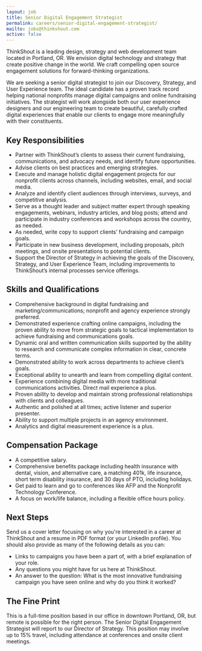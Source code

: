 ```yaml
---
layout: job
title: Senior Digital Engagement Strategist
permalink: careers/senior-digital-engagement-strategist/
mailto: jobs@thinkshout.com
active: false
---
```

ThinkShout is a leading design, strategy and web development team located in Portland, OR. We envision digital technology and strategy that create positive change in the world. We craft compelling open source engagement solutions for forward-thinking organizations.

We are seeking a senior digital strategist to join our Discovery, Strategy, and User Experience team. The ideal candidate has a proven track record helping national nonprofits manage digital campaigns and online fundraising initiatives. The strategist will work alongside both our user experience designers and our engineering team to create beautiful, carefully crafted digital experiences that enable our clients to engage more meaningfully with their constituents.  

## Key Responsibilities

- Partner with ThinkShout’s clients to assess their current fundraising, communications, and advocacy needs, and identify future opportunities.
- Advise clients on best practices and emerging strategies.
- Execute and manage holistic digital engagement projects for our nonprofit clients across channels, including websites, email, and social media.
- Analyze and identify client audiences through interviews, surveys, and competitive analysis.
- Serve as a thought leader and subject matter expert through speaking engagements, webinars, industry articles, and blog posts; attend and participate in industry conferences and workshops across the country, as needed.
- As needed, write copy to support clients’ fundraising and campaign goals.
- Participate in new business development, including proposals, pitch meetings, and onsite presentations to potential clients.
- Support the Director of Strategy in achieving the goals of the Discovery, Strategy, and User Experience Team, including improvements to ThinkShout’s internal processes service offerings.


## Skills and Qualifications

- Comprehensive background in digital fundraising and marketing/communications; nonprofit and agency experience strongly preferred.
- Demonstrated experience crafting online campaigns, including the proven ability to move from strategic goals to tactical implementation to achieve fundraising and communications goals.
- Dynamic oral and written communication skills supported by the ability to research and communicate complex information in clear, concrete terms.
- Demonstrated ability to work across departments to achieve client’s goals.
- Exceptional ability to unearth and learn from compelling digital content.
- Experience combining digital media with more traditional communications activities. Direct mail experience a plus.
- Proven ability to develop and maintain strong professional relationships with clients and colleagues.
- Authentic and polished at all times; active listener and superior presenter.
- Ability to support multiple projects in an agency environment.
- Analytics and digital measurement experience is a plus.


## Compensation Package
- A competitive salary.
- Comprehensive benefits package including health insurance with dental, vision, and alternative care, a matching 401k, life insurance, short term disability insurance, and 30 days of PTO, including holidays.
- Get paid to learn and go to conferences like AFP and the Nonprofit Technology Conference.
- A focus on work/life balance, including a flexible office hours policy.

## Next Steps

Send us a cover letter focusing on why you're interested in a career at ThinkShout and a resume in PDF format (or your LinkedIn profile). You should also provide as many of the following details as you can:

- Links to campaigns you have been a part of, with a brief explanation of your role.
- Any questions you might have for us here at ThinkShout.
- An answer to the question: What is the most innovative fundraising campaign you have seen online and why do you think it worked?

## The Fine Print

This is a full-time position based in our office in downtown Portland, OR, but remote is possible for the right person. The Senior Digital Engagement Strategist will report to our Director of Strategy. This position may involve up to 15% travel, including attendance at conferences and onsite client meetings.
